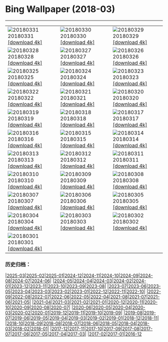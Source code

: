 # Bing Wallpaper (2018-03)
**************

<table><tr><td><img src="https://www.bing.com/az/hprichbg/rb/NationalSpring_EN-US10911968310_1920x1080.jpg" alt="20180331"> 20180331 <a href="https://www.bing.com/az/hprichbg/rb/NationalSpring_EN-US10911968310_UHD.jpg">[download 4k]</a></td><td><img src="https://www.bing.com/az/hprichbg/rb/SplitVestibule_EN-US13382955266_1920x1080.jpg" alt="20180330"> 20180330 <a href="https://www.bing.com/az/hprichbg/rb/SplitVestibule_EN-US13382955266_UHD.jpg">[download 4k]</a></td><td><img src="https://www.bing.com/az/hprichbg/rb/OpeningDayBaseball_EN-US10657792356_1920x1080.jpg" alt="20180329"> 20180329 <a href="https://www.bing.com/az/hprichbg/rb/OpeningDayBaseball_EN-US10657792356_UHD.jpg">[download 4k]</a></td></tr><tr><td><img src="https://www.bing.com/az/hprichbg/rb/NCGSLShorelands_EN-US12239696326_1920x1080.jpg" alt="20180328"> 20180328 <a href="https://www.bing.com/az/hprichbg/rb/NCGSLShorelands_EN-US12239696326_UHD.jpg">[download 4k]</a></td><td><img src="https://www.bing.com/az/hprichbg/rb/DragonflyMacro_EN-US9950962027_1920x1080.jpg" alt="20180327"> 20180327 <a href="https://www.bing.com/az/hprichbg/rb/DragonflyMacro_EN-US9950962027_UHD.jpg">[download 4k]</a></td><td><img src="https://www.bing.com/az/hprichbg/rb/BrokenObelisk_EN-US11671918880_1920x1080.jpg" alt="20180326"> 20180326 <a href="https://www.bing.com/az/hprichbg/rb/BrokenObelisk_EN-US11671918880_UHD.jpg">[download 4k]</a></td></tr><tr><td><img src="https://www.bing.com/az/hprichbg/rb/Poortersloge_EN-US12993653543_1920x1080.jpg" alt="20180325"> 20180325 <a href="https://www.bing.com/az/hprichbg/rb/Poortersloge_EN-US12993653543_UHD.jpg">[download 4k]</a></td><td><img src="https://www.bing.com/az/hprichbg/rb/ToucanetEcuador_EN-US10296927148_1920x1080.jpg" alt="20180324"> 20180324 <a href="https://www.bing.com/az/hprichbg/rb/ToucanetEcuador_EN-US10296927148_UHD.jpg">[download 4k]</a></td><td><img src="https://www.bing.com/az/hprichbg/rb/PeruCanyonClouds_EN-US11073245814_1920x1080.jpg" alt="20180323"> 20180323 <a href="https://www.bing.com/az/hprichbg/rb/PeruCanyonClouds_EN-US11073245814_UHD.jpg">[download 4k]</a></td></tr><tr><td><img src="https://www.bing.com/az/hprichbg/rb/WorldWaterDay_EN-US11747740536_1920x1080.jpg" alt="20180322"> 20180322 <a href="https://www.bing.com/az/hprichbg/rb/WorldWaterDay_EN-US11747740536_UHD.jpg">[download 4k]</a></td><td><img src="https://www.bing.com/az/hprichbg/rb/RedwoodsJedediah_EN-US8575587949_1920x1080.jpg" alt="20180321"> 20180321 <a href="https://www.bing.com/az/hprichbg/rb/RedwoodsJedediah_EN-US8575587949_UHD.jpg">[download 4k]</a></td><td><img src="https://www.bing.com/az/hprichbg/rb/TulipsEquinox_EN-US11642351862_1920x1080.jpg" alt="20180320"> 20180320 <a href="https://www.bing.com/az/hprichbg/rb/TulipsEquinox_EN-US11642351862_UHD.jpg">[download 4k]</a></td></tr><tr><td><img src="https://www.bing.com/az/hprichbg/rb/DragonBridge_EN-US11956700156_1920x1080.jpg" alt="20180319"> 20180319 <a href="https://www.bing.com/az/hprichbg/rb/DragonBridge_EN-US11956700156_UHD.jpg">[download 4k]</a></td><td><img src="https://www.bing.com/az/hprichbg/rb/XmasTreeRoad_EN-US12038766323_1920x1080.jpg" alt="20180318"> 20180318 <a href="https://www.bing.com/az/hprichbg/rb/XmasTreeRoad_EN-US12038766323_UHD.jpg">[download 4k]</a></td><td><img src="https://www.bing.com/az/hprichbg/rb/RossErrilly_EN-US10742524527_1920x1080.jpg" alt="20180317"> 20180317 <a href="https://www.bing.com/az/hprichbg/rb/RossErrilly_EN-US10742524527_UHD.jpg">[download 4k]</a></td></tr><tr><td><img src="https://www.bing.com/az/hprichbg/rb/WolongPanda_EN-US10387402321_1920x1080.jpg" alt="20180316"> 20180316 <a href="https://www.bing.com/az/hprichbg/rb/WolongPanda_EN-US10387402321_UHD.jpg">[download 4k]</a></td><td><img src="https://www.bing.com/az/hprichbg/rb/PaperboyoOctopus_EN-US9384087611_1920x1080.jpg" alt="20180315"> 20180315 <a href="https://www.bing.com/az/hprichbg/rb/PaperboyoOctopus_EN-US9384087611_UHD.jpg">[download 4k]</a></td><td><img src="https://www.bing.com/az/hprichbg/rb/ToroidalBubble_EN-US9481815479_1920x1080.jpg" alt="20180314"> 20180314 <a href="https://www.bing.com/az/hprichbg/rb/ToroidalBubble_EN-US9481815479_UHD.jpg">[download 4k]</a></td></tr><tr><td><img src="https://www.bing.com/az/hprichbg/rb/PulauWayagIslands_EN-US12253313122_1920x1080.jpg" alt="20180313"> 20180313 <a href="https://www.bing.com/az/hprichbg/rb/PulauWayagIslands_EN-US12253313122_UHD.jpg">[download 4k]</a></td><td><img src="https://www.bing.com/az/hprichbg/rb/Sanderlings_EN-US8499525582_1920x1080.jpg" alt="20180312"> 20180312 <a href="https://www.bing.com/az/hprichbg/rb/Sanderlings_EN-US8499525582_UHD.jpg">[download 4k]</a></td><td><img src="https://www.bing.com/az/hprichbg/rb/OlomoucClock_EN-US15652323383_1920x1080.jpg" alt="20180311"> 20180311 <a href="https://www.bing.com/az/hprichbg/rb/OlomoucClock_EN-US15652323383_UHD.jpg">[download 4k]</a></td></tr><tr><td><img src="https://www.bing.com/az/hprichbg/rb/JohnstonCanyon_EN-US13753864901_1920x1080.jpg" alt="20180310"> 20180310 <a href="https://www.bing.com/az/hprichbg/rb/JohnstonCanyon_EN-US13753864901_UHD.jpg">[download 4k]</a></td><td><img src="https://www.bing.com/az/hprichbg/rb/DCCB_EN-US11982634575_1920x1080.jpg" alt="20180309"> 20180309 <a href="https://www.bing.com/az/hprichbg/rb/DCCB_EN-US11982634575_UHD.jpg">[download 4k]</a></td><td><img src="https://www.bing.com/az/hprichbg/rb/FearlessGirl_EN-US8770808173_1920x1080.jpg" alt="20180308"> 20180308 <a href="https://www.bing.com/az/hprichbg/rb/FearlessGirl_EN-US8770808173_UHD.jpg">[download 4k]</a></td></tr><tr><td><img src="https://www.bing.com/az/hprichbg/rb/PonconFrance_EN-US9179213182_1920x1080.jpg" alt="20180307"> 20180307 <a href="https://www.bing.com/az/hprichbg/rb/PonconFrance_EN-US9179213182_UHD.jpg">[download 4k]</a></td><td><img src="https://www.bing.com/az/hprichbg/rb/LongtailedMacaque_EN-US13267702746_1920x1080.jpg" alt="20180306"> 20180306 <a href="https://www.bing.com/az/hprichbg/rb/LongtailedMacaque_EN-US13267702746_UHD.jpg">[download 4k]</a></td><td><img src="https://www.bing.com/az/hprichbg/rb/SeattlePublicLibrary_EN-US9936150641_1920x1080.jpg" alt="20180305"> 20180305 <a href="https://www.bing.com/az/hprichbg/rb/SeattlePublicLibrary_EN-US9936150641_UHD.jpg">[download 4k]</a></td></tr><tr><td><img src="https://www.bing.com/az/hprichbg/rb/AustralianBaobab_EN-US9505720984_1920x1080.jpg" alt="20180304"> 20180304 <a href="https://www.bing.com/az/hprichbg/rb/AustralianBaobab_EN-US9505720984_UHD.jpg">[download 4k]</a></td><td><img src="https://www.bing.com/az/hprichbg/rb/MountainCougar_EN-US12055030894_1920x1080.jpg" alt="20180303"> 20180303 <a href="https://www.bing.com/az/hprichbg/rb/MountainCougar_EN-US12055030894_UHD.jpg">[download 4k]</a></td><td><img src="https://www.bing.com/az/hprichbg/rb/Landsat7Bahamas_EN-US7020584845_1920x1080.jpg" alt="20180302"> 20180302 <a href="https://www.bing.com/az/hprichbg/rb/Landsat7Bahamas_EN-US7020584845_UHD.jpg">[download 4k]</a></td></tr><tr><td><img src="https://www.bing.com/az/hprichbg/rb/NewOldBridge_EN-US12192409966_1920x1080.jpg" alt="20180301"> 20180301 <a href="https://www.bing.com/az/hprichbg/rb/NewOldBridge_EN-US12192409966_UHD.jpg">[download 4k]</a></td><td></td><td></td></tr></table>

### 历史归档：

|[2025-03](/../2025-03/2025-03.md)|[2025-02](/../2025-02/2025-02.md)|[2025-01](/../2025-01/2025-01.md)|[2024-12](/../2024-12/2024-12.md)|[2024-11](/../2024-11/2024-11.md)|[2024-10](/../2024-10/2024-10.md)|[2024-09](/../2024-09/2024-09.md)|[2024-08](/../2024-08/2024-08.md)|[2024-07](/../2024-07/2024-07.md)|[2024-06](/../2024-06/2024-06.md)|
|[2024-05](/../2024-05/2024-05.md)|[2024-04](/../2024-04/2024-04.md)|[2024-03](/../2024-03/2024-03.md)|[2024-02](/../2024-02/2024-02.md)|[2024-01](/../2024-01/2024-01.md)|[2023-12](/../2023-12/2023-12.md)|[2023-11](/../2023-11/2023-11.md)|[2023-10](/../2023-10/2023-10.md)|[2023-09](/../2023-09/2023-09.md)|[2023-08](/../2023-08/2023-08.md)|
|[2023-07](/../2023-07/2023-07.md)|[2023-06](/../2023-06/2023-06.md)|[2023-05](/../2023-05/2023-05.md)|[2023-04](/../2023-04/2023-04.md)|[2023-03](/../2023-03/2023-03.md)|[2023-02](/../2023-02/2023-02.md)|[2023-01](/../2023-01/2023-01.md)|[2022-12](/../2022-12/2022-12.md)|[2022-11](/../2022-11/2022-11.md)|[2022-10](/../2022-10/2022-10.md)|
|[2022-09](/../2022-09/2022-09.md)|[2022-08](/../2022-08/2022-08.md)|[2022-07](/../2022-07/2022-07.md)|[2022-06](/../2022-06/2022-06.md)|[2022-05](/../2022-05/2022-05.md)|[2022-04](/../2022-04/2022-04.md)|[2021-08](/../2021-08/2021-08.md)|[2021-07](/../2021-07/2021-07.md)|[2021-06](/../2021-06/2021-06.md)|[2021-05](/../2021-05/2021-05.md)|
|[2021-04](/../2021-04/2021-04.md)|[2021-03](/../2021-03/2021-03.md)|[2021-02](/../2021-02/2021-02.md)|[2021-01](/../2021-01/2021-01.md)|[2020-12](/../2020-12/2020-12.md)|[2020-11](/../2020-11/2020-11.md)|[2020-10](/../2020-10/2020-10.md)|[2020-09](/../2020-09/2020-09.md)|[2020-08](/../2020-08/2020-08.md)|[2020-07](/../2020-07/2020-07.md)|
|[2020-06](/../2020-06/2020-06.md)|[2020-05](/../2020-05/2020-05.md)|[2020-04](/../2020-04/2020-04.md)|[2020-03](/../2020-03/2020-03.md)|[2020-02](/../2020-02/2020-02.md)|[2020-01](/../2020-01/2020-01.md)|[2019-12](/../2019-12/2019-12.md)|[2019-11](/../2019-11/2019-11.md)|[2019-10](/../2019-10/2019-10.md)|[2019-09](/../2019-09/2019-09.md)|
|[2019-08](/../2019-08/2019-08.md)|[2019-07](/../2019-07/2019-07.md)|[2019-06](/../2019-06/2019-06.md)|[2019-05](/../2019-05/2019-05.md)|[2019-04](/../2019-04/2019-04.md)|[2019-03](/../2019-03/2019-03.md)|[2019-02](/../2019-02/2019-02.md)|[2019-01](/../2019-01/2019-01.md)|[2018-12](/../2018-12/2018-12.md)|[2018-11](/../2018-11/2018-11.md)|
|[2018-10](/../2018-10/2018-10.md)|[2018-09](/../2018-09/2018-09.md)|[2018-08](/../2018-08/2018-08.md)|[2018-07](/../2018-07/2018-07.md)|[2018-06](/../2018-06/2018-06.md)|[2018-05](/../2018-05/2018-05.md)|[2018-04](/../2018-04/2018-04.md)|[2018-03](/2018-03.md)|[2018-02](/../2018-02/2018-02.md)|[2018-01](/../2018-01/2018-01.md)|
|[2017-12](/../2017-12/2017-12.md)|[2017-11](/../2017-11/2017-11.md)|[2017-10](/../2017-10/2017-10.md)|[2017-09](/../2017-09/2017-09.md)|[2017-08](/../2017-08/2017-08.md)|[2017-07](/../2017-07/2017-07.md)|[2017-06](/../2017-06/2017-06.md)|[2017-05](/../2017-05/2017-05.md)|[2017-04](/../2017-04/2017-04.md)|[2017-03](/../2017-03/2017-03.md)|
|[2017-02](/../2017-02/2017-02.md)|[2017-01](/../2017-01/2017-01.md)|[2016-12](/../2016-12/2016-12.md)